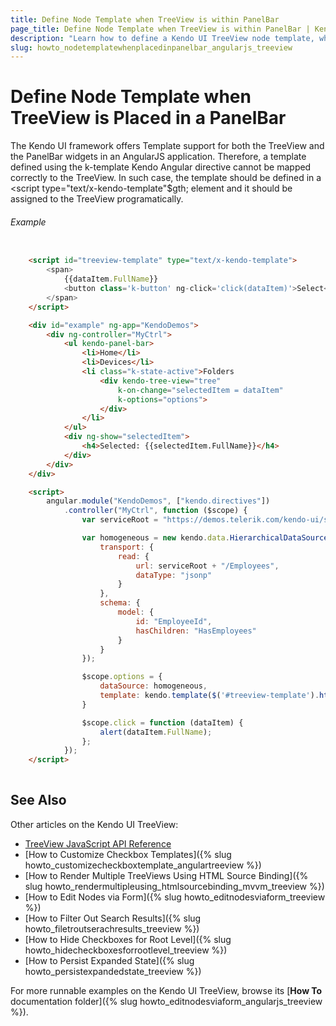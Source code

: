```yaml
---
title: Define Node Template when TreeView is within PanelBar
page_title: Define Node Template when TreeView is within PanelBar | Kendo UI TreeView
description: "Learn how to define a Kendo UI TreeView node template, when the widget is placed within Kendo UI PanelBar in an AngularJS application."
slug: howto_nodetemplatewhenplacedinpanelbar_angularjs_treeview
---
```


# Define Node Template when TreeView is Placed in a PanelBar

The Kendo UI framework offers Template support for both the TreeView and the PanelBar widgets in an AngularJS application. Therefore, a template defined using the k-template Kendo Angular directive cannot be mapped correctly to the TreeView. In such case, the template should be defined in a &lt;script type="text/x-kendo-template"$gth; element and it should be assigned to the TreeView programatically.

###### Example

```html

    <script id="treeview-template" type="text/x-kendo-template">
        <span>
            {{dataItem.FullName}} 
            <button class='k-button' ng-click='click(dataItem)'>Select</button>
        </span>
    </script>

    <div id="example" ng-app="KendoDemos">
        <div ng-controller="MyCtrl">
            <ul kendo-panel-bar>
                <li>Home</li>
                <li>Devices</li>
                <li class="k-state-active">Folders
                    <div kendo-tree-view="tree"
                        k-on-change="selectedItem = dataItem"
                        k-options="options">
                    </div>
                </li>
            </ul>
            <div ng-show="selectedItem">
                <h4>Selected: {{selectedItem.FullName}}</h4>
            </div>
        </div>
    </div>

    <script>
        angular.module("KendoDemos", ["kendo.directives"])
            .controller("MyCtrl", function ($scope) {
                var serviceRoot = "https://demos.telerik.com/kendo-ui/service";

                var homogeneous = new kendo.data.HierarchicalDataSource({
                    transport: {
                        read: {
                            url: serviceRoot + "/Employees",
                            dataType: "jsonp"
                        }
                    },
                    schema: {
                        model: {
                            id: "EmployeeId",
                            hasChildren: "HasEmployees"
                        }
                    }
                });

                $scope.options = {
                    dataSource: homogeneous,
                    template: kendo.template($('#treeview-template').html())
                }

                $scope.click = function (dataItem) {
                    alert(dataItem.FullName);
                };
            });
    </script>
  
```

## See Also

Other articles on the Kendo UI TreeView:

* [TreeView JavaScript API Reference](/api/javascript/ui/treeview)
* [How to Customize Checkbox Templates]({% slug howto_customizecheckboxtemplate_angulartreeview %})
* [How to Render Multiple TreeViews Using HTML Source Binding]({% slug howto_rendermultipleusing_htmlsourcebinding_mvvm_treeview %})
* [How to Edit Nodes via Form]({% slug howto_editnodesviaform_treeview %})
* [How to Filter Out Search Results]({% slug howto_filetroutserachresults_treeview %})
* [How to Hide Checkboxes for Root Level]({% slug howto_hidecheckboxesforrootlevel_treeview %})
* [How to Persist Expanded State]({% slug howto_persistexpandedstate_treeview %})

For more runnable examples on the Kendo UI TreeView, browse its [**How To** documentation folder]({% slug howto_editnodesviaform_angularjs_treeview %}).
